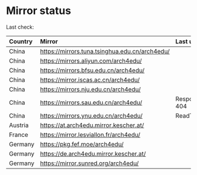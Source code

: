 <script src="./time.js"></script>
# Mirror status
Last check: <script type="text/javascript">localize(1695025354.8451622);</script>

|Country|Mirror|Last update|
|:------|:-----|:----------|
|China|https://mirrors.tuna.tsinghua.edu.cn/arch4edu/|<script type="text/javascript">localize(1694975229);</script>|
|China|https://mirrors.aliyun.com/arch4edu/|<script type="text/javascript">localize(1694975229);</script>|
|China|https://mirrors.bfsu.edu.cn/arch4edu/|<script type="text/javascript">localize(1694975229);</script>|
|China|https://mirror.iscas.ac.cn/arch4edu/|<script type="text/javascript">localize(1694975229);</script>|
|China|https://mirrors.nju.edu.cn/arch4edu/|<script type="text/javascript">localize(1694975229);</script>|
|China|https://mirrors.sau.edu.cn/arch4edu/|Response 404|
|China|https://mirrors.ynu.edu.cn/arch4edu/|ReadTimeout|
|Austria|https://at.arch4edu.mirror.kescher.at/|<script type="text/javascript">localize(1695018725);</script>|
|France|https://mirror.lesviallon.fr/arch4edu/|<script type="text/javascript">localize(1694975229);</script>|
|Germany|https://pkg.fef.moe/arch4edu/|<script type="text/javascript">localize(1695018725);</script>|
|Germany|https://de.arch4edu.mirror.kescher.at/|<script type="text/javascript">localize(1695018725);</script>|
|Germany|https://mirror.sunred.org/arch4edu/|<script type="text/javascript">localize(1695018725);</script>|

<script src="./tablefilter/tablefilter.js"></script>
<script src="./table.js"></script>